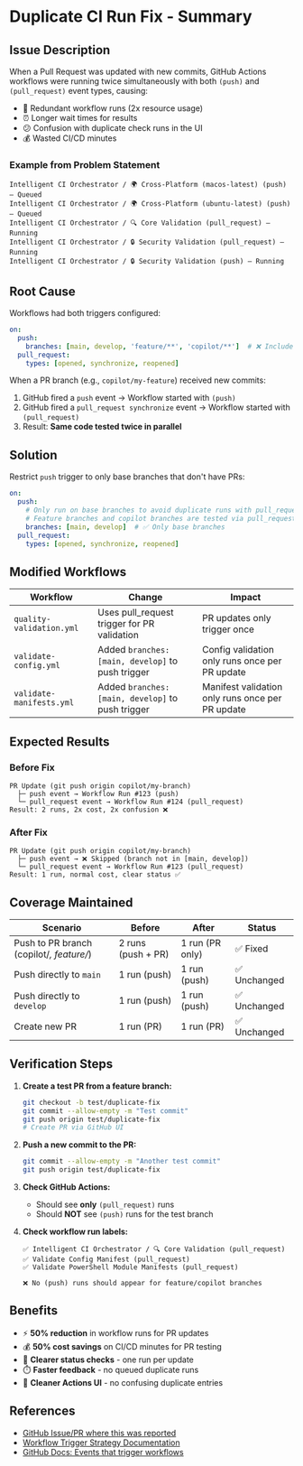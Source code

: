 # Duplicate CI Run Fix - Summary

## Issue Description
When a Pull Request was updated with new commits, GitHub Actions workflows were running twice simultaneously with both `(push)` and `(pull_request)` event types, causing:
- 🔄 Redundant workflow runs (2x resource usage)
- ⏰ Longer wait times for results
- 😕 Confusion with duplicate check runs in the UI
- 💰 Wasted CI/CD minutes

### Example from Problem Statement
```
Intelligent CI Orchestrator / 🌍 Cross-Platform (macos-latest) (push) — Queued
Intelligent CI Orchestrator / 🌍 Cross-Platform (ubuntu-latest) (push) — Queued
Intelligent CI Orchestrator / 🔍 Core Validation (pull_request) — Running
Intelligent CI Orchestrator / 🔒 Security Validation (pull_request) — Running
Intelligent CI Orchestrator / 🔒 Security Validation (push) — Running
```

## Root Cause
Workflows had both triggers configured:
```yaml
on:
  push:
    branches: [main, develop, 'feature/**', 'copilot/**']  # ❌ Includes PR branches
  pull_request:
    types: [opened, synchronize, reopened]
```

When a PR branch (e.g., `copilot/my-feature`) received new commits:
1. GitHub fired a `push` event → Workflow started with `(push)`
2. GitHub fired a `pull_request synchronize` event → Workflow started with `(pull_request)`
3. Result: **Same code tested twice in parallel**

## Solution
Restrict `push` trigger to only base branches that don't have PRs:

```yaml
on:
  push:
    # Only run on base branches to avoid duplicate runs with pull_request events
    # Feature branches and copilot branches are tested via pull_request event
    branches: [main, develop]  # ✅ Only base branches
  pull_request:
    types: [opened, synchronize, reopened]
```

## Modified Workflows

| Workflow | Change | Impact |
|----------|--------|--------|
| `quality-validation.yml` | Uses pull_request trigger for PR validation | PR updates only trigger once |
| `validate-config.yml` | Added `branches: [main, develop]` to push trigger | Config validation only runs once per PR update |
| `validate-manifests.yml` | Added `branches: [main, develop]` to push trigger | Manifest validation only runs once per PR update |

## Expected Results

### Before Fix
```
PR Update (git push origin copilot/my-branch)
  ├─ push event → Workflow Run #123 (push)
  └─ pull_request event → Workflow Run #124 (pull_request)
Result: 2 runs, 2x cost, 2x confusion ❌
```

### After Fix
```
PR Update (git push origin copilot/my-branch)
  ├─ push event → ❌ Skipped (branch not in [main, develop])
  └─ pull_request event → Workflow Run #123 (pull_request)
Result: 1 run, normal cost, clear status ✅
```

## Coverage Maintained

| Scenario | Before | After | Status |
|----------|--------|-------|--------|
| Push to PR branch (copilot/*, feature/*) | 2 runs (push + PR) | 1 run (PR only) | ✅ Fixed |
| Push directly to `main` | 1 run (push) | 1 run (push) | ✅ Unchanged |
| Push directly to `develop` | 1 run (push) | 1 run (push) | ✅ Unchanged |
| Create new PR | 1 run (PR) | 1 run (PR) | ✅ Unchanged |

## Verification Steps

1. **Create a test PR from a feature branch:**
   ```bash
   git checkout -b test/duplicate-fix
   git commit --allow-empty -m "Test commit"
   git push origin test/duplicate-fix
   # Create PR via GitHub UI
   ```

2. **Push a new commit to the PR:**
   ```bash
   git commit --allow-empty -m "Another test commit"
   git push origin test/duplicate-fix
   ```

3. **Check GitHub Actions:**
   - Should see **only** `(pull_request)` runs
   - Should **NOT** see `(push)` runs for the test branch

4. **Check workflow run labels:**
   ```
   ✅ Intelligent CI Orchestrator / 🔍 Core Validation (pull_request)
   ✅ Validate Config Manifest (pull_request)
   ✅ Validate PowerShell Module Manifests (pull_request)
   
   ❌ No (push) runs should appear for feature/copilot branches
   ```

## Benefits

- ⚡ **50% reduction** in workflow runs for PR updates
- 💰 **50% cost savings** on CI/CD minutes for PR testing
- 🎯 **Clearer status checks** - one run per update
- ⏱️ **Faster feedback** - no queued duplicate runs
- 🧹 **Cleaner Actions UI** - no confusing duplicate entries

## References

- [GitHub Issue/PR where this was reported](../../issues/XXX)
- [Workflow Trigger Strategy Documentation](.github/WORKFLOW_TRIGGER_STRATEGY.md)
- [GitHub Docs: Events that trigger workflows](https://docs.github.com/en/actions/using-workflows/events-that-trigger-workflows)
